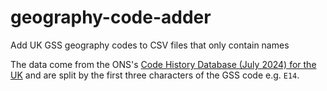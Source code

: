 # geography-code-adder
Add UK GSS geography codes to CSV files that only contain names

The data come from the ONS's [Code History Database (July 2024) for the UK](https://geoportal.statistics.gov.uk/datasets/d7be63c8bd144ae0a26c6593eb5e00b7/about) and are split by the first three characters of the GSS code e.g. `E14`.
